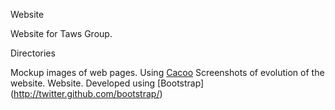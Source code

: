 Website


Website for Taws Group.

Directories


Mockup images of web pages. Using [Cacoo](www.cacoo.com)
Screenshots of evolution of the website.
 Website. Developed using [Bootstrap] (http://twitter.github.com/bootstrap/)


